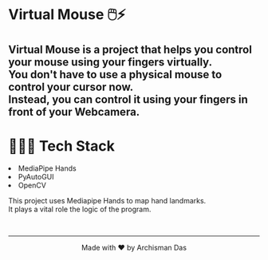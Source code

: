 # Virtual Mouse 🖱️⚡

Virtual Mouse is a project that helps you control your mouse using your fingers virtually.<br>
You don't have to use a physical mouse to control your cursor now. <br>
Instead, you can control it using your fingers in front of your Webcamera.<br>
---
# 👩🏻‍💻 Tech Stack
<li>MediaPipe Hands</li>
<li>PyAutoGUI</li>
<li>OpenCV</li>

<p>This project uses Mediapipe Hands to map hand landmarks.<br>
It plays a vital role the logic of the program.</p>

<br>

---
<div align="center">Made with ❤️ by Archisman Das</div>
